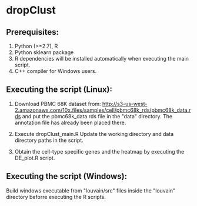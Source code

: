 # dropClust

## Prerequisites:
1. Python  (>=2.7), R
2. Python sklearn package
3. R dependencies will be installed automatically when executing the main script.
4. C++ compiler for Windows users.


## Executing the script (Linux):

1. Download PBMC 68K dataset from:
http://s3-us-west-2.amazonaws.com/10x.files/samples/cell/pbmc68k_rds/pbmc68k_data.rds
and put the pbmc68k_data.rds file in the "data" directory. The annotation file has already been placed there.

2. Execute dropClust_main.R
Update the working directory and data directory paths in the script.

3. Obtain the cell-type specific genes and the heatmap by executing the DE_plot.R script.


## Executing the script (Windows):

Build windows executable from "louvain/src" files inside the "louvain" directory beforre executing the R scripts.
